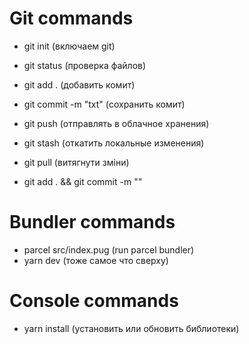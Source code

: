 # Git commands

- git init (включаем git)
- git status (проверка файлов)

- git add . (добавить комит)
- git commit -m "txt" (сохранить комит)
- git push (отправлять в облачное хранения)

- git stash (откатить локальные изменения)

- git pull (витягнути зміни)

- git add . && git commit -m ""

# Bundler commands
- parcel src/index.pug (run parcel bundler)
- yarn dev (тоже самое что сверху)

# Console commands
- yarn install (установить или обновить библиотеки)